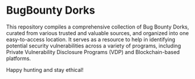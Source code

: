 # BugBounty Dorks

This repository compiles a comprehensive collection of Bug Bounty Dorks, curated from various trusted and valuable sources, and organized into one easy-to-access location. It serves as a resource to help in identifying potential security vulnerabilities across a variety of programs, including Private Vulnerability Disclosure Programs (VDP) and Blockchain-based platforms.

Happy hunting and stay ethical!
